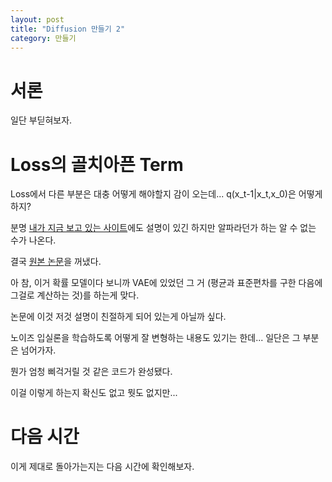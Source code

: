 ```yaml
---
layout: post
title: "Diffusion 만들기 2"
category: 만들기
---
```


# 서론

일단 부딛혀보자.

# Loss의 골치아픈 Term

Loss에서 다른 부분은 대충 어떻게 해야할지 감이 오는데... q(x\_t-1|x\_t,x\_0)은 어떻게 하지?

분명 [내가 지금 보고 있는 사이트](https://developers-shack.tistory.com/8)에도 설명이 있긴 하지만 알파라던가 하는 알 수 없는 수가 나온다.

결국 [원본 논문](https://arxiv.org/pdf/2006.11239.pdf)을 꺼냈다.

아 참, 이거 확률 모델이다 보니까 VAE에 있었던 그 거 (평균과 표준편차를 구한 다음에 그걸로 계산하는 것)를 하는게 맞다.

논문에 이것 저것 설명이 친절하게 되어 있는게 아닐까 싶다.

노이즈 입실론을 학습하도록 어떻게 잘 변형하는 내용도 있기는 한데... 일단은 그 부분은 넘어가자.

뭔가 엄청 삐걱거릴 것 같은 코드가 완성됐다.

이걸 이렇게 하는지 확신도 없고 뭣도 없지만...

# 다음 시간

이게 제대로 돌아가는지는 다음 시간에 확인해보자.
